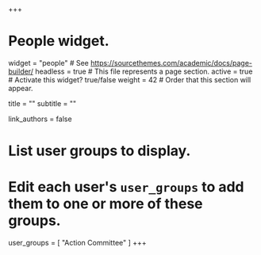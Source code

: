 +++
# People widget.
widget = "people"  # See https://sourcethemes.com/academic/docs/page-builder/
headless = true  # This file represents a page section.
active = true  # Activate this widget? true/false
weight = 42  # Order that this section will appear.

title = ""
subtitle = ""

link_authors = false

# List user groups to display.
#   Edit each user's `user_groups` to add them to one or more of these groups.
user_groups = [
               "Action Committee"
               ]
+++
